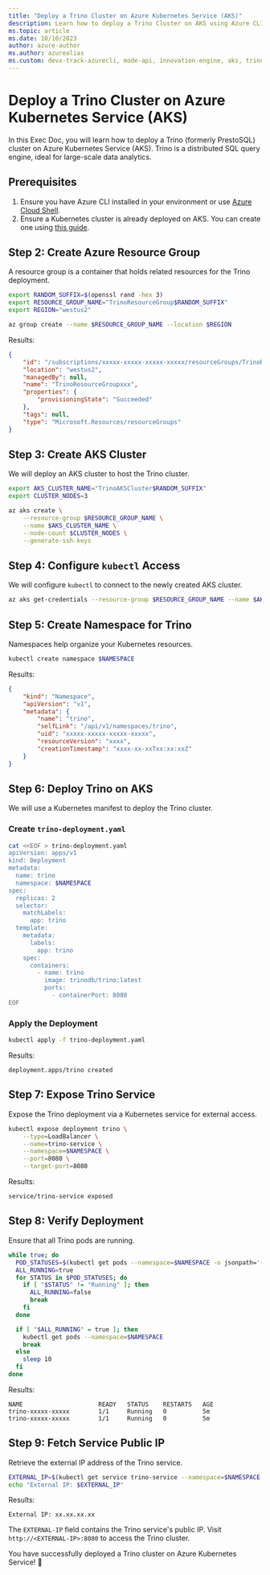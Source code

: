 ```yaml
---
title: "Deploy a Trino Cluster on Azure Kubernetes Service (AKS)"
description: Learn how to deploy a Trino Cluster on AKS using Azure CLI for scalable and distributed SQL query processing.
ms.topic: article
ms.date: 10/10/2023
author: azure-author
ms.author: azurealias
ms.custom: devx-track-azurecli, mode-api, innovation-engine, aks, trino, distributed-sql, data-analytics
---
```


# Deploy a Trino Cluster on Azure Kubernetes Service (AKS)

In this Exec Doc, you will learn how to deploy a Trino (formerly PrestoSQL) cluster on Azure Kubernetes Service (AKS). Trino is a distributed SQL query engine, ideal for large-scale data analytics.

## Prerequisites

1. Ensure you have Azure CLI installed in your environment or use [Azure Cloud Shell](https://shell.azure.com/).  
2. Ensure a Kubernetes cluster is already deployed on AKS. You can create one using [this guide](https://learn.microsoft.com/azure/aks/).


## Step 2: Create Azure Resource Group

A resource group is a container that holds related resources for the Trino deployment.

```bash
export RANDOM_SUFFIX=$(openssl rand -hex 3)
export RESOURCE_GROUP_NAME="TrinoResourceGroup$RANDOM_SUFFIX"
export REGION="westus2"

az group create --name $RESOURCE_GROUP_NAME --location $REGION
```

Results:

<!-- expected_similarity=0.3 -->

```json
{
    "id": "/subscriptions/xxxxx-xxxxx-xxxxx-xxxxx/resourceGroups/TrinoResourceGroupxxx",
    "location": "westus2",
    "managedBy": null,
    "name": "TrinoResourceGroupxxx",
    "properties": {
        "provisioningState": "Succeeded"
    },
    "tags": null,
    "type": "Microsoft.Resources/resourceGroups"
}
```

## Step 3: Create AKS Cluster

We will deploy an AKS cluster to host the Trino cluster.

```bash
export AKS_CLUSTER_NAME="TrinoAKSCluster$RANDOM_SUFFIX"
export CLUSTER_NODES=3

az aks create \
    --resource-group $RESOURCE_GROUP_NAME \
    --name $AKS_CLUSTER_NAME \
    --node-count $CLUSTER_NODES \
    --generate-ssh-keys
```

## Step 4: Configure `kubectl` Access

We will configure `kubectl` to connect to the newly created AKS cluster.

```bash
az aks get-credentials --resource-group $RESOURCE_GROUP_NAME --name $AKS_CLUSTER_NAME
```

## Step 5: Create Namespace for Trino

Namespaces help organize your Kubernetes resources.

```bash
kubectl create namespace $NAMESPACE
```

Results:

<!-- expected_similarity=0.3 -->

```json
{
    "kind": "Namespace",
    "apiVersion": "v1",
    "metadata": {
        "name": "trino",
        "selfLink": "/api/v1/namespaces/trino",
        "uid": "xxxxx-xxxxx-xxxxx-xxxxx",
        "resourceVersion": "xxxx",
        "creationTimestamp": "xxxx-xx-xxTxx:xx:xxZ"
    }
}
```

## Step 6: Deploy Trino on AKS

We will use a Kubernetes manifest to deploy the Trino cluster.

### Create `trino-deployment.yaml`

```bash
cat <<EOF > trino-deployment.yaml
apiVersion: apps/v1
kind: Deployment
metadata:
  name: trino
  namespace: $NAMESPACE
spec:
  replicas: 2
  selector:
    matchLabels:
      app: trino
  template:
    metadata:
      labels:
        app: trino
    spec:
      containers:
        - name: trino
          image: trinodb/trino:latest
          ports:
            - containerPort: 8080
EOF
```

### Apply the Deployment

```bash
kubectl apply -f trino-deployment.yaml
```

Results:

<!-- expected_similarity=0.3 -->

```text
deployment.apps/trino created
```

## Step 7: Expose Trino Service

Expose the Trino deployment via a Kubernetes service for external access.

```bash
kubectl expose deployment trino \
    --type=LoadBalancer \
    --name=trino-service \
    --namespace=$NAMESPACE \
    --port=8080 \
    --target-port=8080
```

Results:

<!-- expected_similarity=0.3 -->

```output
service/trino-service exposed
```


## Step 8: Verify Deployment

Ensure that all Trino pods are running.

```bash
while true; do
  POD_STATUSES=$(kubectl get pods --namespace=$NAMESPACE -o jsonpath='{.items[*].status.phase}')
  ALL_RUNNING=true
  for STATUS in $POD_STATUSES; do
    if [ "$STATUS" != "Running" ]; then
      ALL_RUNNING=false
      break
    fi
  done

  if [ "$ALL_RUNNING" = true ]; then
    kubectl get pods --namespace=$NAMESPACE
    break
  else
    sleep 10
  fi
done
```

Results:

<!-- expected_similarity=0.3 -->

```text
NAME                     READY   STATUS    RESTARTS   AGE
trino-xxxxx-xxxxx        1/1     Running   0          5m
trino-xxxxx-xxxxx        1/1     Running   0          5m
```

## Step 9: Fetch Service Public IP

Retrieve the external IP address of the Trino service.

```bash
EXTERNAL_IP=$(kubectl get service trino-service --namespace=$NAMESPACE -o jsonpath='{.status.loadBalancer.ingress[0].ip}')
echo "External IP: $EXTERNAL_IP"
```

Results:

<!-- expected_similarity=0.3 -->

```text
External IP: xx.xx.xx.xx
```

The `EXTERNAL-IP` field contains the Trino service's public IP. Visit `http://<EXTERNAL-IP>:8080` to access the Trino cluster.


You have successfully deployed a Trino cluster on Azure Kubernetes Service! 🎉